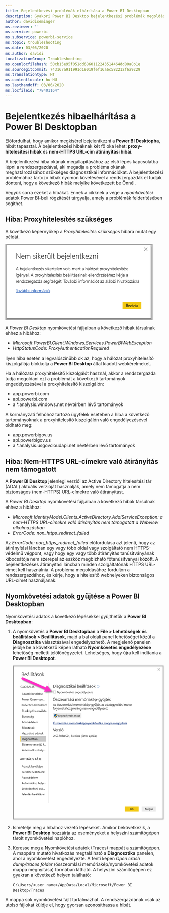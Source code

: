 ```yaml
---
title: Bejelentkezési problémák elhárítása a Power BI Desktopban
description: Gyakori Power BI Desktop bejelentkezési problémák megoldása
author: davidiseminger
ms.reviewer: ''
ms.service: powerbi
ms.subservice: powerbi-service
ms.topic: troubleshooting
ms.date: 03/05/2020
ms.author: davidi
LocalizationGroup: Troubleshooting
ms.openlocfilehash: 50cb15e95f051dd6860112243514464dd80a8b1e
ms.sourcegitcommit: 743167a911991d19019fef16a6c582212f6a9229
ms.translationtype: HT
ms.contentlocale: hu-HU
ms.lasthandoff: 03/06/2020
ms.locfileid: "78401164"
---
```

# <a name="troubleshooting-sign-in-for-power-bi-desktop"></a>Bejelentkezés hibaelhárítása a Power BI Desktopban
Előfordulhat, hogy amikor megkísérel bejelentkezni a **Power BI Desktopba**, hibát tapasztal. A bejelentkezési hibáknak két fő oka lehet: **proxy-hitelesítési hibák** és **nem-HTTPS URL-cím átirányítási hibái**. 

A bejelentkezési hiba okának megállapításához az első lépés kapcsolatba lépni a rendszergazdával, aki megadja a probléma okának meghatározásához szükséges diagnosztikai információkat. A bejelentkezési problémához tartozó hibák nyomon követésével a rendszergazdák el tudják dönteni, hogy a következő hibák melyike következett be Önnél. 

Vegyük sorra ezeket a hibákat. Ennek a cikknek a vége a *nyomkövetési* adatok Power BI-beli rögzítését tárgyalja, amely a problémák felderítésében segíthet.


## <a name="proxy-authentication-required-error"></a>Hiba: Proxyhitelesítés szükséges

A következő képernyőkép a *Proxyhitelesítés szükséges* hibára mutat egy példát.

![Bejelentkezési hiba proxyhitelesítési hiba miatt](media/desktop-troubleshooting-sign-in/desktop-tshoot-sign-in_01.png)

A *Power BI Desktop* nyomkövetési fájljaiban a következő hibák társulnak ehhez a hibához:

* *Microsoft.PowerBI.Client.Windows.Services.PowerBIWebException*
* *HttpStatusCode: ProxyAuthenticationRequired*

Ilyen hiba esetén a legvalószínűbb ok az, hogy a hálózat proxyhitelesítő kiszolgálója blokkolja a **Power BI Desktop** által kiadott webkérelmeket. 

Ha a hálózata proxyhitelesítő kiszolgálót használ, akkor a rendszergazda tudja megoldani ezt a problémát a következő tartományok engedélyezésével a proxyhitelesítő kiszolgálón:

* app.powerbi.com
* api.powerbi.com
* a *.analysis.windows.net névtérben lévő tartományok

A kormányzati felhőhöz tartozó ügyfelek esetében a hiba a következő tartományoknak a proxyhitelesítő kiszolgálón való engedélyezésével oldható meg:

* app.powerbigov.us
* api.powerbigov.us
* a *.analysis.usgovcloudapi.net névtérben lévő tartományok

## <a name="non-https-url-redirect-not-supported-error"></a>Hiba: Nem-HTTPS URL-címekre való átirányítás nem támogatott

A **Power BI Desktop** jelenlegi verziói az Active Directory hitelesítési tár (ADAL) aktuális verzióját használják, amely nem támogatja a nem biztonságos (nem-HTTPS) URL-címekre való átirányítást. 

A *Power BI Desktop* nyomkövetési fájljaiban a következő hibák társulnak ehhez a hibához:

* *Microsoft.IdentityModel.Clients.ActiveDirectory.AdalServiceException: a nem-HTTPS URL-címekre való átirányítás nem támogatott a Webview alkalmazásban*
* *ErrorCode: non_https_redirect_failed*

Az *ErrorCode: non_https_redirect_failed* előfordulása azt jelenti, hogy az átirányítási láncban egy vagy több oldal vagy szolgáltató nem HTTPS-védelmű végpont, vagy hogy egy vagy több átirányítás tanúsítványának kibocsátója nem szerepel az eszköz megbízható főtanúsítványai között. A bejelentkezéses átirányítási láncban minden szolgáltatónak HTTPS URL-címet kell használnia. A probléma megoldásához forduljon a rendszergazdához, és kérje, hogy a hitelesítő webhelyeken biztonságos URL-címet használjanak. 

## <a name="how-to-collect-a-trace-in-power-bi-desktop"></a>Nyomkövetési adatok gyűjtése a Power BI Desktopban

Nyomkövetési adatok a következő lépésekkel gyűjthetők a **Power BI Desktopban**:

1. A nyomkövetés a **Power BI Desktopban** a **File > Lehetőségek és beállítások > Beállítások**, majd a bal oldali panel lehetőségei közül a **Diagnosztika** választásával engedélyezhető. A megjelenő panelen jelölje be a következő képen látható **Nyomkövetés engedélyezése** lehetőség melletti jelölőnégyzetet. Lehetséges, hogy újra kell indítania a **Power BI Desktopot**.
   
   ![Nyomkövetés engedélyezése a Power BI Desktopban](media/desktop-troubleshooting-sign-in/desktop-tshoot-sign-in_02.png)

2. Ismételje meg a hibához vezető lépéseket. Amikor bekövetkezik, a **Power BI Desktop** hozzáírja az eseményeket a helyszíni számítógépen tárolt nyomkövetési naplóhoz.

3. Keresse meg a Nyomkövetési adatok (Traces) mappát a számítógépen. A mappára mutató hivatkozás megtalálható a **Diagnosztika** panelen, ahol a nyomkövetést engedélyezte. A fenti képen *Open crash dump/traces folder* (összeomlási memóriakép/nyomkövetési adatok mappa megnyitása) formában látható. A helyszíni számítógépen ez gyakran a következő helyen található:

    `C:\Users/<user name>/AppData/Local/Microsoft/Power BI Desktop/Traces`

A mappa sok nyomkövetési fájlt tartalmazhat. A rendszergazdának csak az utolsó fájlokat küldje el, hogy gyorsan azonosíthassa a hibát. 

